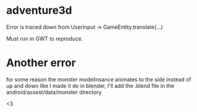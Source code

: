 adventure3d
===========

Error is traced down from UserInput -> GameEntity.translate(...)

Must run in GWT to reproduce.

Another error
=============
for some reason the monster modelinsance animates to the side instead of up and down like I made it do in blender, I'll add the .blend file in the android/assest/data/monster directory

<3
